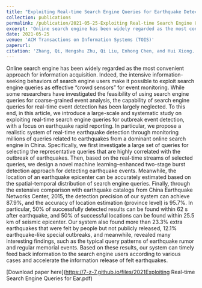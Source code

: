 ```yaml
---
title: "Exploiting Real-time Search Engine Queries for Earthquake Detection: A Summary of Results"
collection: publications
permalink: /publication/2021-05-25-Exploiting Real-time Search Engine Queries for Earthquake Detection A Summary of Results
excerpt: 'Online search engine has been widely regarded as the most convenient approach for information acquisition. Indeed, the intensive information-seeking behaviors of search engine users make it possible to exploit search engine queries as effective “crowd sensors” for event monitoring. While some researchers have investigated the feasibility of using search engine queries for coarse-grained event analysis, the capability of search engine queries for real-time event detection has been largely neglected. To this end, in this article, we introduce a large-scale and systematic study on exploiting real-time search engine queries for outbreak event detection, with a focus on earthquake rapid reporting. In particular, we propose a realistic system of real-time earthquake detection through monitoring millions of queries related to earthquakes from a dominant online search engine in China. Specifically, we first investigate a large set of queries for selecting the representative queries that are highly correlated with the outbreak of earthquakes. Then, based on the real-time streams of selected queries, we design a novel machine learning–enhanced two-stage burst detection approach for detecting earthquake events. Meanwhile, the location of an earthquake epicenter can be accurately estimated based on the spatial-temporal distribution of search engine queries. Finally, through the extensive comparison with earthquake catalogs from China Earthquake Networks Center, 2015, the detection precision of our system can achieve 87.9%, and the accuracy of location estimation (province level) is 95.7%. In particular, 50% of successfully detected results can be found within 62 s after earthquake, and 50% of successful locations can be found within 25.5 km of seismic epicenter. Our system also found more than 23.3% extra earthquakes that were felt by people but not publicly released, 12.1% earthquake-like special outbreaks, and meanwhile, revealed many interesting findings, such as the typical query patterns of earthquake rumor and regular memorial events. Based on these results, our system can timely feed back information to the search engine users according to various cases and accelerate the information release of felt earthquakes.'
date: 2021-05-25
venue: 'ACM Transactions on Information Systems (TOIS)'
paperurl: 
citation: 'Zhang, Qi, Hengshu Zhu, Qi Liu, Enhong Chen, and Hui Xiong. "Exploiting Real-time Search Engine Queries for Earthquake Detection: A Summary of Results." ACM Transactions on Information Systems (TOIS) 39, no. 3 (2021): 1-32.'
---
```

Online search engine has been widely regarded as the most convenient approach for information acquisition. Indeed, the intensive information-seeking behaviors of search engine users make it possible to exploit search engine queries as effective “crowd sensors” for event monitoring. While some researchers have investigated the feasibility of using search engine queries for coarse-grained event analysis, the capability of search engine queries for real-time event detection has been largely neglected. To this end, in this article, we introduce a large-scale and systematic study on exploiting real-time search engine queries for outbreak event detection, with a focus on earthquake rapid reporting. In particular, we propose a realistic system of real-time earthquake detection through monitoring millions of queries related to earthquakes from a dominant online search engine in China. Specifically, we first investigate a large set of queries for selecting the representative queries that are highly correlated with the outbreak of earthquakes. Then, based on the real-time streams of selected queries, we design a novel machine learning–enhanced two-stage burst detection approach for detecting earthquake events. Meanwhile, the location of an earthquake epicenter can be accurately estimated based on the spatial-temporal distribution of search engine queries. Finally, through the extensive comparison with earthquake catalogs from China Earthquake Networks Center, 2015, the detection precision of our system can achieve 87.9%, and the accuracy of location estimation (province level) is 95.7%. In particular, 50% of successfully detected results can be found within 62 s after earthquake, and 50% of successful locations can be found within 25.5 km of seismic epicenter. Our system also found more than 23.3% extra earthquakes that were felt by people but not publicly released, 12.1% earthquake-like special outbreaks, and meanwhile, revealed many interesting findings, such as the typical query patterns of earthquake rumor and regular memorial events. Based on these results, our system can timely feed back information to the search engine users according to various cases and accelerate the information release of felt earthquakes.

[Download paper here](https://7-z-7.github.io/files/2021Exploiting Real-time Search Engine Queries for Ear.pdf)